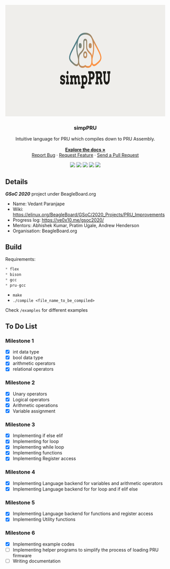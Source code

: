 <br />
<p align="center">
  <a href="https://github.com/VedantParanjape/simpPRU">
    <img src="assets/cover.png" alt="Logo" width="800" height="350">
  </a>

  <h3 align="center">simpPRU</h3>

  <p align="center">
    Intuitive language for PRU which compiles down to PRU Assembly.
    <br/>
    <br/>
    <a href="https://github.com/VedantParanjape/simpPRU/"><strong>Explore the docs »</strong></a>
    <br />
    <a href="https://github.com/VedantParanjape/simpPRU/issues">Report Bug</a>
    ·
    <a href="https://github.com/VedantParanjape/simpPRU/issues">Request Feature</a>
    ·
    <a href="https://github.com/VedantParanjape/simpPRU/pulls">Send a Pull Request</a>
  </p>
</p>

<p align="center">
<img src="https://img.shields.io/github/stars/VedantParanjape/simpPRU">
<img src="https://img.shields.io/github/forks/VedantParanjape/simpPRU">
<img src="https://img.shields.io/github/issues/VedantParanjape/simpPRU">
<img src="https://img.shields.io/github/repo-size/VedantParanjape/simpPRU">
<img src="https://img.shields.io/github/license/VedantParanjape/simpPRU">
</p>

## Details

***GSoC 2020*** project under BeagleBoard.org

* Name: Vedant Paranjape
* Wiki: <https://elinux.org/BeagleBoard/GSoC/2020_Projects/PRU_Improvements>
* Progress log: <https://ve0x10.me/gsoc2020/>
* Mentors: Abhishek Kumar, Pratim Ugale, Andrew Henderson  
* Organisation: BeagleBoard.org

## Build

Requirements:

```C
* flex
* bison
* gcc
* pru-gcc
```

* `make`
* `./compile <file_name_to_be_compiled>`

Check `/examples` for different examples

## To Do List

### Milestone 1

* [x] int data type
* [x] bool data type
* [x] arithmetic operators
* [x] relational operators

### Milestone 2

* [x] Unary operators
* [x] Logical operators
* [x] Arithmetic operations
* [x] Variable assignment
  
### Milestone 3

* [x] Implementing if else elif
* [x] Implementing for loop
* [x] Implementing while loop
* [x] Implementing functions
* [x] Implementing Register access

### Milestone 4

* [x] Implementing Language backend for variables and arithmetic operators
* [x] Implementing Language backend for for loop and if elif else

### Milestone 5

* [x] Implementing Language backend for functions and register access
* [x] Implementing Utility functions

### Milestone 6

* [x] Implementing example codes
* [ ] Implementing helper programs to simplify the process of loading PRU firmware
* [ ] Writing documentation
